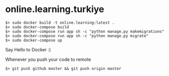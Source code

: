 # online.learning.turkiye


	$> sudo docker build -t online.learning:latest .
	$> sudo docker-compose build
	$> sudo docker-compose run app sh -c "python manage.py makemigrations"
	$> sudo docker-compose run app sh -c "python manage.py migrate"
	$> sudo docker-compose up

Say Hello to Docker :)

Whenever you push your code to remote

	$> git push github master && git push origin master